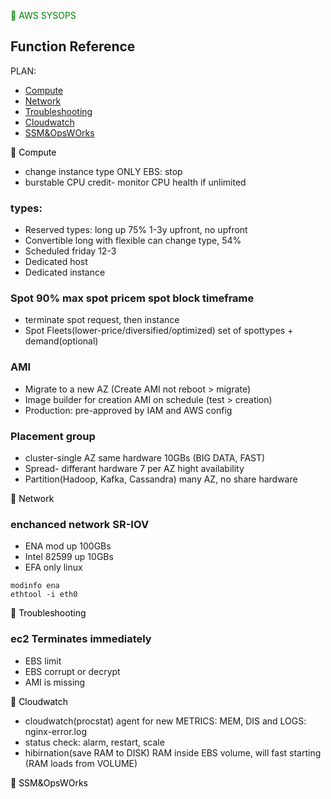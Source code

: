 <span style="color: green">&#x1F535; AWS SYSOPS  
</span>

## Function Reference
PLAN:
* [Compute](#Compute)
* [Network](#Network)
* [Troubleshooting](#Troubleshooting)
* [Cloudwatch](#Cloudwatch)
* [SSM&OpsWOrks](#SSM&OpsWOrks)


<span style="color: black">&#x1F535; 
Compute
</span>

* change instance type ONLY EBS: stop
* burstable CPU credit- monitor CPU health if unlimited


### types:

* Reserved types: long up 75% 1-3y
upfront, no upfront
* Convertible long with flexible can change type, 54%
* Scheduled friday 12-3
* Dedicated host
* Dedicated instance

### Spot 90% max spot pricem spot block timeframe

* terminate spot request, then instance
* Spot Fleets(lower-price/diversified/optimized) set of spottypes + demand(optional)


### AMI

* Migrate to a new AZ (Create AMI not reboot > migrate)
* Image builder for creation AMI on schedule (test > creation)
* Production: pre-approved by IAM and AWS config

### Placement group

* cluster-single  AZ same hardware 10GBs (BIG DATA, FAST)
* Spread- differant hardware 7 per AZ hight availability
* Partition(Hadoop, Kafka, Cassandra) many AZ, no share hardware 


<span style="color: black">&#x1F535; 
Network
</span>

### enchanced network SR-IOV

* ENA mod up 100GBs
* Intel 82599 up 10GBs
* EFA only linux

```
modinfo ena
ethtool -i eth0
```

<span style="color: black">&#x1F535; 
Troubleshooting
</span>

### ec2 Terminates immediately

* EBS limit
* EBS corrupt or decrypt
* AMI is missing


<span style="color: black">&#x1F535; 
Cloudwatch
</span>


* cloudwatch(procstat) agent for new METRICS: MEM, DIS and LOGS: nginx-error.log
* status check: alarm, restart, scale
* hibirnation(save RAM to DISK) RAM inside EBS volume, will fast starting (RAM loads from VOLUME)


<span style="color: black">&#x1F535; 
SSM&OpsWOrks
</span>